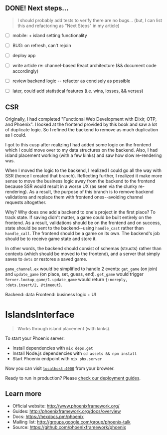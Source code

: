 ## DONE! Next steps...

> I should probably add tests to verify there are no bugs...
> (but, I can list this and refactoring as "Next Steps" in my article)

- [ ] mobile: + island setting functionality
- [ ] BUG: on refresh, can't rejoin

- [ ] deploy app
- [ ] write article re: channel-based React architecture (&& document code accordingly)
- [ ] review backend logic -- refactor as concisely as possible

- [ ] later, could add statistical features (i.e. wins, losses, && versus)

## CSR

Originally, I had completed "Functional Web Development with Elixir, OTP, and Phoenix". I looked at the frontend provided by this book and saw a lot of duplicate logic. So I refined the backend to remove as much duplication as I could.

I got to this cusp after realizing I had added some logic on the frontend which I could move over to my data structures on the backend. Also, I had island placement working (with a few kinks) and saw how slow re-rendering was.

When I moved the logic to the backend, I realized I could go all the way with SSR (hence I created that branch). Reflecting further, I realized it make more sense to move the business logic away from the backend to the frontend because SSR would result in a worse UX (as seen via the clunky re-rendering). As a result, the purpose of this branch is to remove backend validations and replace them with frontend ones--avoiding channel requests altogether.

Why? Why does one add a backend to one's project in the first place? To track state. If saving didn't matter, a game could be built entirely on the frontend. As a result, validations should be on the frontend and on success, state should be sent to the backend--using `handle_cast` rather than `handle_call`. The frontend should be a game on its own. The backend's job should be to receive game state and store it.

In other words, the backend should consist of schemas (structs) rather than contexts (which should be moved to the frontend), and a server that simply saves to `dets` or restores a saved game.

`game_channel.ex` would be simplified to handle 2 events: `get_game` (on join) and `update_game` (on place, set, guess, end). `get_game` would trigger `Server.lookup_game/1`. `update_game` would return `{:noreply, :dets.insert/2, @timeout}`.

Backend: data
Frontend: business logic + UI


# IslandsInterface

> Works through island placement (with kinks).

To start your Phoenix server:

  * Install dependencies with `mix deps.get`
  * Install Node.js dependencies with `cd assets && npm install`
  * Start Phoenix endpoint with `mix phx.server`

Now you can visit [`localhost:4000`](http://localhost:4000) from your browser.

Ready to run in production? Please [check our deployment guides](http://www.phoenixframework.org/docs/deployment).

## Learn more

  * Official website: http://www.phoenixframework.org/
  * Guides: http://phoenixframework.org/docs/overview
  * Docs: https://hexdocs.pm/phoenix
  * Mailing list: http://groups.google.com/group/phoenix-talk
  * Source: https://github.com/phoenixframework/phoenix
